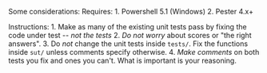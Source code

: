 

Some considerations:
Requires:
    1. Powershell 5.1 (Windows)
    2. Pester 4.x+

Instructions:
    1. Make as many of the existing unit tests pass by fixing the code under test -- *not the tests*
    2. *Do not worry* about scores or "the right answers".
    3. Do *not* change the unit tests inside `tests/`. Fix the functions inside `sut/` unless comments specify otherwise.
    4. *Make comments* on both tests you fix and ones you can't. What is important is your reasoning.
